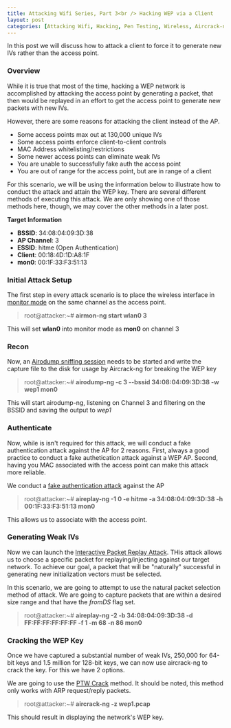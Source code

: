 ```yaml
---
title: Attacking Wifi Series, Part 3<br /> Hacking WEP via a Client
layout: post
categories: [Attacking Wifi, Hacking, Pen Testing, Wireless, Aircrack-ng, WEP]
---
```


In this post we will discuss how to attack a client to force it to generate new IVs rather than the access point.

### Overview

While it is true that most of the time, hacking a WEP network is accomplished by attacking the access point by generating a packet, that then would be replayed in an effort to get the access point to generate new packets with new IVs.  

However, there are some reasons for attacking the client instead of the AP.  

* Some access points max out at 130,000 unique IVs
* Some access points enforce client-to-client controls
* MAC Address whitelisting/restrictions
* Some newer access points can eliminate weak IVs
* You are unable to successfully fake auth the access point
* You are out of range for the access point, but are in range of a client

For this scenario, we will be using the information below to illustrate how to conduct the attack and attain the WEP key.  There are several different methods of executing this attack.  We are only showing one of those methods here, though, we may cover the other methods in a later post.

**Target Information**
* **BSSID**: 34:08:04:09:3D:38
* **AP Channel**: 3
* **ESSID**: hitme (Open Authentication)
* **Client**: 00:18:4D:1D:A8:1F
* **mon0**: 00:1F:33:F3:51:13

### Initial Attack Setup

The first step in every attack scenario is to place the wireless interface in [monitor mode](https://lesperance.io/attacking-wifi-commands#monitor-mode) on the same channel as the access point.

> root@attacker:~# **airmon-ng start wlan0 3**

This will set **wlan0** into monitor mode as **mon0** on channel 3

### Recon

Now, an [Airodump sniffing session](https://lesperance.io/attacking-wifi-commands#scanning-networks) needs to be started and write the capture file to the disk for usage by Aircrack-ng for breaking the WEP key

> root@attacker:~# **airodump-ng -c 3 --bssid 34:08:04:09:3D:38 -w wep1 mon0**

This will start airodump-ng, listening on Channel 3 and filtering on the BSSID and saving the output to *wep1*

### Authenticate

Now, while is isn't required for this attack, we will conduct a fake authentication attack against the AP for 2 reasons.  First, always a good practice to conduct a fake authetication attack against a WEP AP.  Second, having you MAC associated with the access point can make this attack more reliable.

We conduct a [fake authentication attack](https://lesperance.io/attacking-wifi-commands#fake-authentication) against the AP

> root@attacker:~# **aireplay-ng -1 0 -e hitme -a 34:08:04:09:3D:38 -h 00:1F:33:F3:51:13 mon0**

This allows us to associate with the access point.

### Generating Weak IVs

Now we can launch the [Interactive Packet Replay Attack](https://lesperance.io/attacking-wifi-commands#interactive-packet-replay-attack).  THis attack allows us to choose a specific packet for replaying/injecting against our target network.  To achieve our goal, a packet that will be "naturally" successful in generating new initialization vectors must be selected.

In this scenario, we are going to attempt to use the natural packet selection method of attack.  We are going to capture packets that are within a desired size range and that have the *fromDS* flag set.

> root@attacker:~# **aireplay-ng -2 -b 34:08:04:09:3D:38 -d FF:FF:FF:FF:FF:FF -f 1 -m 68 -n 86 mon0**

### Cracking the WEP Key

Once we have captured a substantial number of weak IVs, 250,000 for 64-bit keys and 1.5 million for 128-bit keys, we can now use aircrack-ng to crack the key.  For this we have 2 options.

We are going to use the [PTW Crack](https://lesperance.io/attaking-wifi-commands#ptw-based-crack) method.  It should be noted, this method only works with ARP request/reply packets.

> root@attacker:~# **aircrack-ng -z wep1.pcap**

This should result in displaying the network's WEP key.




